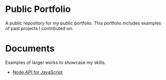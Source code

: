 # Public Portfolio
A public repository for my public portfolio. 
This portfolio includes examples of past projects I contributed on. 
# Documents
Examples of larger works to showcase my skills. 

- [Node.API for JavaScript](https://github.com/emilyschaedle/documentation-portfolio/wiki)
